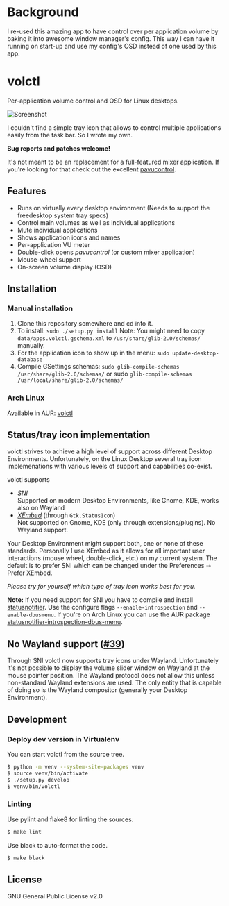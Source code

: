 # Background

I re-used this amazing app to have control over per application volume by
baking it into awesome window manager's config. This way I can have it running
on start-up and use my config's OSD instead of one used by this app.


# volctl

Per-application volume control and OSD for Linux desktops.

![Screenshot](https://buzz.github.io/volctl/screenshot.png)

I couldn't find a simple tray icon that allows to control multiple
applications easily from the task bar. So I wrote my own.

**Bug reports and patches welcome!**

It's not meant to be an replacement for a full-featured mixer
application. If you're looking for that check out the excellent
[pavucontrol](http://freedesktop.org/software/pulseaudio/pavucontrol/).

## Features

* Runs on virtually every desktop environment (Needs to support the freedesktop system tray specs)
* Control main volumes as well as individual applications
* Mute individual applications
* Shows application icons and names
* Per-application VU meter
* Double-click opens *pavucontrol* (or custom mixer application)
* Mouse-wheel support
* On-screen volume display (OSD)

## Installation

### Manual installation

1. Clone this repository somewhere and cd into it.
1. To install: `sudo ./setup.py install`
   Note: You might need to copy `data/apps.volctl.gschema.xml` to `/usr/share/glib-2.0/schemas/` manually.
1. For the application icon to show up in the menu: `sudo update-desktop-database`
1. Compile GSettings schemas: `sudo glib-compile-schemas /usr/share/glib-2.0/schemas/` or sudo `glib-compile-schemas /usr/local/share/glib-2.0/schemas/`

### Arch Linux

Available in AUR: [volctl](https://aur.archlinux.org/packages/volctl/)

## Status/tray icon implementation

volctl strives to achieve a high level of support across different Desktop
Environments. Unfortunately, on the Linux Desktop several tray icon
implemenations with various levels of support and capabilities co-exist.

volctl supports

- [*SNI*](https://freedesktop.org/wiki/Specifications/StatusNotifierItem/)  
  Supported on modern Desktop Environments, like Gnome, KDE, works also on Wayland
- [*XEmbed*](https://www.freedesktop.org/wiki/Specifications/systemtray-spec/)
(through `Gtk.StatusIcon`)  
  Not supported on Gnome, KDE (only through extensions/plugins). No Wayland
  support.

Your Desktop Environment might support both, one or none of these standards.
Personally I use XEmbed as it allows for all important user interactions (mouse
wheel, double-click, etc.) on my current system. The default is to prefer SNI
which can be changed under the Preferences ➝ Prefer XEmbed.

*Please try for yourself which type of tray icon works best for you.*

**Note:** If you need support for SNI you have to compile and install
[statusnotifier](https://jjacky.com/statusnotifier/). Use the configure flags
`--enable-introspection` and `--enable-dbusmenu`. If you're on Arch Linux you
can use the AUR package
[statusnotifier-introspection-dbus-menu](https://aur.archlinux.org/packages/statusnotifier-introspection-dbus-menu/).

## No Wayland support ([#39](https://github.com/buzz/volctl/issues/39))

Through SNI volctl now supports tray icons under Wayland. Unfortunately it's not
possible to display the volume slider window on Wayland at the mouse pointer
position. The Wayland protocol does not allow this unless non-standard Wayland
extensions are used. The only entity that is capable of doing so is the Wayland
compositor (generally your Desktop Environment).

## Development

### Deploy dev version in Virtualenv

You can start volctl from the source tree.

```sh
$ python -m venv --system-site-packages venv
$ source venv/bin/activate
$ ./setup.py develop
$ venv/bin/volctl
```

### Linting

Use pylint and flake8 for linting the sources.

```sh
$ make lint
```

Use black to auto-format the code.

```sh
$ make black
```

## License

GNU General Public License v2.0
